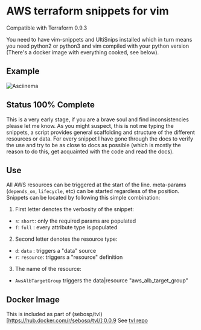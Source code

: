 # AWS terraform snippets for vim

Compatible with Terraform 0.9.3

You need to have vim-snippets and UltiSnips installed which in turn means you need python2 or python3 and vim compiled with your python version (There's a docker image with everything cooked, see below).

## Example

![Asciinema](https://asciinema.org/a/30paj0u8tlad3wgqge0x88jzx "See it live")

## Status 100% Complete
This is a very early stage, if you are a brave soul and find inconsistencies please let me know.
As you might suspect, this is not me typing the snippets, a script provides general scaffolding and structure of the different resources or data. For every snippet I have gone through the docs to verify the use and try to be as close to docs as possible (which is mostly the reason to do this, get acquainted with the code and read the docs).

## Use
All AWS resources can be triggered at the start of the line.
meta-params (`depends_on`, `lifecycle`, etc) can be started regardless of the position.
Snippets can be located by following this simple combination:
1. First letter denotes the verbosity of the snippet:
  * `s`: `short`: only the required params are populated
  * `f`: `full` : every attribute type is populated
2. Second letter denotes the resource type:
  * `d`: `data`    : triggers a "data" source
  * `r`: `resource`: triggers a "resource" definition
3. The name of the resource:
  * `AwsAlbTargetGroup` triggers the data|resource "aws_alb_target_group"

## Docker Image
This is included as part of (sebosp/tvl)[https://hub.docker.com/r/sebosp/tvl/]:0.0.9
See [tvl repo](https://github.com/sebosp/tvl)

